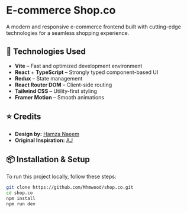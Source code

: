 # E-commerce Shop.co  

A modern and responsive e-commerce frontend built with cutting-edge technologies for a seamless shopping experience.  

## 🚀 Technologies Used  
- **Vite** – Fast and optimized development environment  
- **React** + **TypeScript** – Strongly typed component-based UI  
- **Redux** – State management  
- **React Router DOM** – Client-side routing  
- **Tailwind CSS** – Utility-first styling  
- **Framer Motion** – Smooth animations  

## ⭐ Credits  
- **Design by:** [Hamza Naeem](https://www.figma.com/community/file/1273571982885059508)  
- **Original Inspiration:** [AJ](https://github.com/AJ1732/shop.co)  

## 📦 Installation & Setup  
To run this project locally, follow these steps:  

```bash
git clone https://github.com/Mhmwood/shop.co.git  
cd shop.co  
npm install  
npm run dev